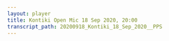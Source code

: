 ```yaml
---
layout: player
title: Kontiki Open Mic 18 Sep 2020, 20:00
transcript_path: 20200918_Kontiki_18_Sep_2020__PPS
---
```

